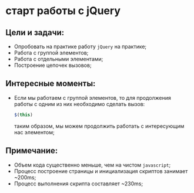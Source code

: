# старт работы с jQuery

Цели и задачи:
-
* Опробовать на практике работу `jQuery` на практике;
* Работа с группой элементов;
* Работа с отдельными элементами;
* Построение цепочек вызовов;


Интересные моменты:
-  
- Если мы работаем с группой элементов, то для продолжения работы с одним из них необходимо сделать вызов:
  ```javascript
  $(this)
  ```
    таким образом, мы можем продолжить работать с интересующим нас элементом;

Примечание:
-
- Объем кода существенно меньше, чем на чистом `javascript`;
- Процесс построение страницы и инициализация скриптов занимает ~200ms;
- Процесс выполнения скрипта составляет ~230ms;